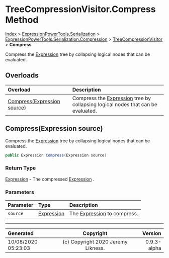 ﻿# TreeCompressionVisitor.Compress Method

[Index](../index.md) > [ExpressionPowerTools.Serialization](ExpressionPowerTools.Serialization.a.md) > [ExpressionPowerTools.Serialization.Compression](ExpressionPowerTools.Serialization.Compression.n.md) > [TreeCompressionVisitor](ExpressionPowerTools.Serialization.Compression.TreeCompressionVisitor.cs.md) > **Compress**

Compress the [Expression](https://docs.microsoft.com/dotnet/api/system.linq.expressions.expression) tree by collapsing logical nodes that
            can be evaluated.

## Overloads

| Overload | Description |
| :-- | :-- |
| [Compress(Expression source)](#compressexpression-source) | Compress the [Expression](https://docs.microsoft.com/dotnet/api/system.linq.expressions.expression) tree by collapsing logical nodes that            can be evaluated. |
## Compress(Expression source)

Compress the [Expression](https://docs.microsoft.com/dotnet/api/system.linq.expressions.expression) tree by collapsing logical nodes that
            can be evaluated.

```csharp
public Expression Compress(Expression source)
```

### Return Type

 [Expression](https://docs.microsoft.com/dotnet/api/system.linq.expressions.expression)  - The compressed [Expression](https://docs.microsoft.com/dotnet/api/system.linq.expressions.expression) .

### Parameters

| Parameter | Type | Description |
| :-- | :-- | :-- |
| `source` | [Expression](https://docs.microsoft.com/dotnet/api/system.linq.expressions.expression) | The [Expression](https://docs.microsoft.com/dotnet/api/system.linq.expressions.expression) to compress. |



---

| Generated | Copyright | Version |
| :-- | :-: | --: |
| 10/08/2020 05:23:03 | (c) Copyright 2020 Jeremy Likness. | 0.9.3-alpha |
